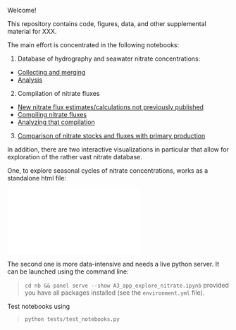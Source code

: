 Welcome!

This repository contains code, figures, data, and other supplemental material for XXX.

The main effort is concentrated in the following notebooks:
1. Database of hydrography and seawater nitrate concentrations:
  - [Collecting and merging](nb/A1_compile_nitrate.ipynb)
  - [Analysis](nb/A2_analyze_nitrate.ipynb)
2. Compilation of nitrate fluxes
  - [New nitrate flux estimates/calculations not previously published](nb/B0_new_estimates.ipynb)
  - [Compiling nitrate fluxes](nb/B1_compile_fluxes.ipynb)
  - [Analyzing that compilation](nb/B2_analyze_fluxes.ipynb)
3. [Comparison of nitrate stocks and fluxes with primary production](nb/C_primary_production.ipynb)

In addition, there are two interactive visualizations in particular that allow for exploration of the rather vast nitrate database.

One, to explore seasonal cycles of nitrate concentrations, works as a standalone html file:

![](nb_fig/FIGURE_NO3-COMP_chart_seasonal_cycle.html)

The second one is more data-intensive and needs a live python server. It can be launched using the command line:
> `cd nb && panel serve --show A3_app_explore_nitrate.ipynb`
provided you have all packages installed (see the `environment.yml` file).

Test notebooks using
> `python tests/test_notebooks.py`
